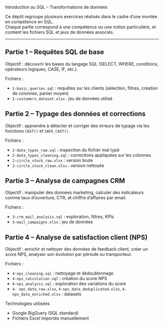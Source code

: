 Introduction au SQL – Transformations de données

Ce dépôt regroupe plusieurs exercices réalisés dans le cadre d’une montée en compétence en SQL.  
Chaque partie correspond à une compétence ou une notion particulière, et contient les fichiers SQL et jeux de données associés.

---

## Partie 1 – Requêtes SQL de base

Objectif : découvrir les bases du langage SQL (SELECT, WHERE, conditions, opérateurs logiques, CASE, IF, etc.).

Fichiers :
- `1-basic_queries.sql` : requêtes sur les clients (sélection, filtres, création de colonnes, panier moyen)
- `1-customers_dataset.xlsx` : jeu de données utilisé

## Partie 2 – Typage des données et corrections

Objectif : apprendre à détecter et corriger des erreurs de typage via les fonctions `CAST()` et `SAFE_CAST()`.

Fichiers :
- `2-data_types_raw.sql` : inspection du fichier mal typé
- `2-data_types_cleaning.sql` : corrections appliquées sur les colonnes
- `2-circle_stock_raw.xlsx` : version brute
- `2-circle_stock_clean.xlsx` : version nettoyée


## Partie 3 – Analyse de campagnes CRM

Objectif : manipuler des données marketing, calculer des indicateurs comme taux d’ouverture, CTR, et chiffre d’affaires par email.

Fichiers :
- `3-crm_mail_analysis.sql` : exploration, filtres, KPIs
- `3-mail_campaigns.xlsx` : jeu de données

## Partie 4 – Analyse de satisfaction client (NPS)

Objectif : enrichir et nettoyer des données de feedback client, créer un score NPS, analyser son évolution par période ou transporteur.

Fichiers :
- `4-nps_cleaning.sql` : nettoyage et dédoublonnage
- `4-nps_calculation.sql` : création du score NPS
- `4-nps_analysis.sql` : exploration des variations du score
- `4- nps_data_raw.xlsx`, `4-nps_data_deduplicated.xlsx`, `4-nps_data_enriched.xlsx` : datasets

Technologies utilisées

- Google BigQuery (SQL standard)
- Fichiers Excel importés manuellement
